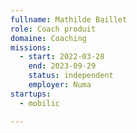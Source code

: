 ```yaml
---
fullname: Mathilde Baillet
role: Coach produit
domaine: Coaching
missions:
  - start: 2022-03-28
    end: 2023-09-29
    status: independent
    employer: Numa
startups:
  - mobilic

---
```



